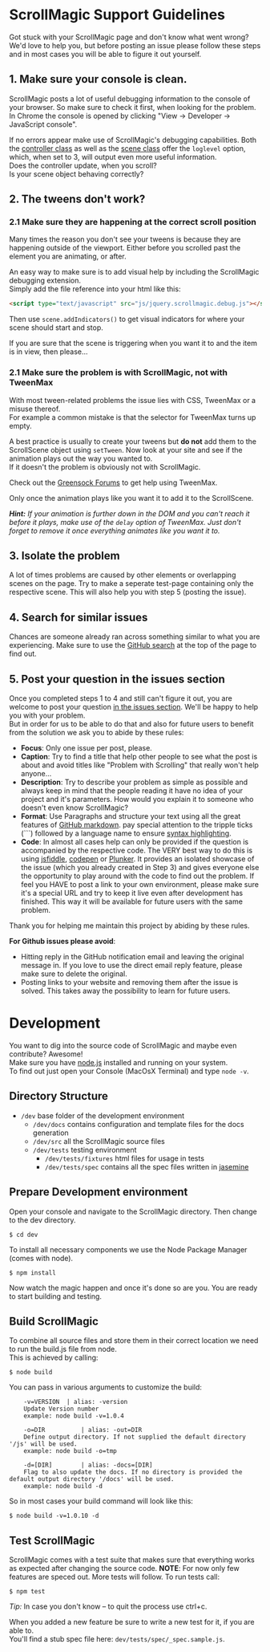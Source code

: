 # ScrollMagic Support Guidelines

Got stuck with your ScrollMagic page and don't know what went wrong?  
We'd love to help you, but before posting an issue please follow these steps and in most cases you will be able to figure it out yourself.

## 1. Make sure your console is clean.
ScrollMagic posts a lot of useful debugging information to the console of your browser.
So make sure to check it first, when looking for the problem.  
In Chrome the console is opened by clicking "View -> Developer -> JavaScript console".

If no errors appear make use of ScrollMagic's debugging capabilities.
Both the [controller class](http://janpaepke.github.io/ScrollMagic/docs/ScrollMagic.html#ScrollMagic) as well as the [scene class](http://janpaepke.github.io/ScrollMagic/docs/ScrollScene.html#ScrollScene) offer the `loglevel` option, which, when set to 3, will output even more useful information.  
Does the controller update, when you scroll?  
Is your scene object behaving correctly?

## 2. The tweens don't work?

### 2.1 Make sure they are happening at the correct scroll position

Many times the reason you don't see your tweens is because they are happening outside of the viewport. Either before you scrolled past the element you are animating, or after.

An easy way to make sure is to add visual help by including the ScrollMagic debugging extension.  
Simply add the file reference into your html like this:
```html
<script type="text/javascript" src="js/jquery.scrollmagic.debug.js"></script>
```
Then use `scene.addIndicators()` to get visual indicators for where your scene should start and stop.

If you are sure that the scene is triggering when you want it to and the item is in view, then please...

### 2.1 Make sure the problem is with ScrollMagic, not with TweenMax
With most tween-related problems the issue lies with CSS, TweenMax or a misuse thereof.  
For example a common mistake is that the selector for TweenMax turns up empty.

A best practice is usually to create your tweens but **do not** add them to the ScrollScene object using `setTween`.
Now look at your site and see if the animation plays out the way you wanted to.  
If it doesn't the problem is obviously not with ScrollMagic.

Check out the [Greensock Forums](http://www.greensock.com/forums/forum/11-gsap/) to get help using TweenMax.

Only once the animation plays like you want it to add it to the ScrollScene.

_**Hint:** If your animation is further down in the DOM and you can't reach it before it plays, make use of the `delay` option of TweenMax. Just don't forget to remove it once everything animates like you want it to._


## 3. Isolate the problem
A lot of times problems are caused by other elements or overlapping scenes on the page. Try to make a seperate test-page containing only the respective scene. This will also help you with step 5 (posting the issue).

## 4. Search for similar issues
Chances are someone already ran across something similar to what you are experiencing.
Make sure to use the [GitHub search](https://github.com/janpaepke/ScrollMagic/search) at the top of the page to find out.

## 5. Post your question in the issues section
Once you completed steps 1 to 4 and still can't figure it out, you are welcome to post your question [in the issues section](https://github.com/janpaepke/ScrollMagic/issues). We'll be happy to help you with your problem.  
But in order for us to be able to do that and also for future users to benefit from the solution we ask you to abide by these rules:
 - **Focus**: Only one issue per post, please.
 - **Caption**: Try to find a title that help other people to see what the post is about and avoid titles like "Problem with Scrolling" that really won't help anyone...
 - **Description**: Try to describe your problem as simple as possible and always keep in mind that the people reading it have no idea of your project and it's parameters. How would you explain it to someone who doesn't even know ScrollMagic?
 - **Format**: Use Paragraphs and structure your text using all the great features of [GitHub markdown](https://help.github.com/articles/github-flavored-markdown). pay special attention to the tripple ticks (```) followed by a language name to ensure [syntax highlighting](https://help.github.com/articles/github-flavored-markdown#syntax-highlighting).
 - **Code**: In almost all cases help can only be provided if the question is accompanied by the respective code. The VERY best way to do this is using [jsfiddle](http://jsfiddle.net/), [codepen](http://codepen.io/) or [Plunker](http://plnkr.co/edit). It provides an isolated showcase of the issue (which you already created in Step 3) and gives everyone else the opportunity to play around with the code to find out the problem. If feel you HAVE to post a link to your own environment, please make sure it's a special URL and try to keep it live even after development has finished. This way it will be available for future users with the same problem.

Thank you for helping me maintain this project by abiding by these rules.

**For Github issues please avoid**:
- Hitting reply in the GitHub notification email and leaving the original message in. If you love to use the direct email reply feature, please make sure to delete the original.
- Posting links to your website and removing them after the issue is solved. This takes away the possibility to learn for future users.


# Development
You want to dig into the source code of ScrollMagic and maybe even contribute? Awesome!  
Make sure you have [node.js](http://nodejs.org) installed and running on your system.  
To find out just open your Console (MacOsX Terminal) and type `node -v`.

## Directory Structure
* `/dev` base folder of the development environment
	* `/dev/docs` contains configuration and template files for the docs generation
	* `/dev/src` all the ScrollMagic source files
	* `/dev/tests` testing environment
		* `/dev/tests/fixtures` html files for usage in tests
		* `/dev/tests/spec` contains all the spec files written in [jasemine](http://jasmine.github.io)

## Prepare Development environment
Open your console and navigate to the ScrollMagic directory. Then change to the dev directory.
```Shell
$ cd dev
```
To install all necessary components we use the Node Package Manager (comes with node).
```Shell
$ npm install
```
Now watch the magic happen and once it's done so are you. You are ready to start building and testing.

## Build ScrollMagic
To combine all source files and store them in their correct location we need to run the build.js file from node.  
This is achieved by calling:
```Shell
$ node build
```
You can pass in various arguments to customize the build:
```
 	-v=VERSION	| alias: -version
 	Update Version number
 	example: node build -v=1.0.4
 	
 	-o=DIR			| alias: -out=DIR
 	Define output directory. If not supplied the default directory '/js' will be used.
 	example: node build -o=tmp
 	
 	-d=[DIR]		| alias: -docs=[DIR]
 	Flag to also update the docs. If no directory is provided the default output directory '/docs' will be used.
 	example: node build -d
```
So in most cases your build command will look like this:
```Shell
$ node build -v=1.0.10 -d
```

## Test ScrollMagic
ScrollMagic comes with a test suite that makes sure that everything works as expected after changing the source code.
**NOTE**: For now only few features are speced out. More tests will follow.
To run tests call:
```Shell
$ npm test
```
*Tip:* In case you don't know – to quit the process use ctrl+c.

When you added a new feature be sure to write a new test for it, if you are able to.  
You'll find a stub spec file here: `dev/tests/spec/_spec.sample.js`.